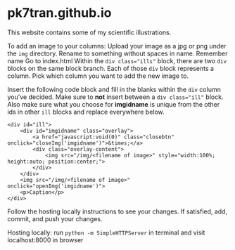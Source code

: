 # pk7tran.github.io

This website contains some of my scientific illustrations.

To add an image to your columns:
Upload your image as a jpg or png under the ``img`` directory. Rename to something without spaces in name.  Remember name
Go to index.html
Within the ``div class="ills"`` block, there are two ``div`` blocks on the same block branch.  Each of those ``div`` block represents a column.  Pick which column you want to add the new image to.

Insert the following code block and fill in the blanks within the ``div`` column you've decided.  Make sure to **not** insert between a ``div class="ill"`` block.  Also make sure what you choose for **imgidname** is unique from the other ids in other ``ill`` blocks and replace everywhere below.

```
<div id="ill">
    <div id="imgidname" class="overlay">
        <a href="javascript:void(0)" class="closebtn" onclick="closeImg('imgidname')">&times;</a>
        <div class="overlay-content">
            <img src="/img/<filename of image>" style="width:100%; height:auto; position:center;">
        </div>
    </div>
    <img src="/img/<filename of image>" onclick="openImg('imgidname')">
    <p>Caption</p>
</div>
```

Follow the hosting locally instructions to see your changes.  If satisfied, add, commit, and push your changes.

Hosting locally: run ``python -m SimpleHTTPServer`` in terminal and visit localhost:8000 in browser